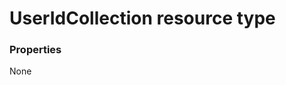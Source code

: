 # UserIdCollection resource type



### Properties
None

<!-- uuid: 687c2f17-b6c3-459c-b726-cc3ecaff099c
2015-10-09 18:21:34 UTC -->